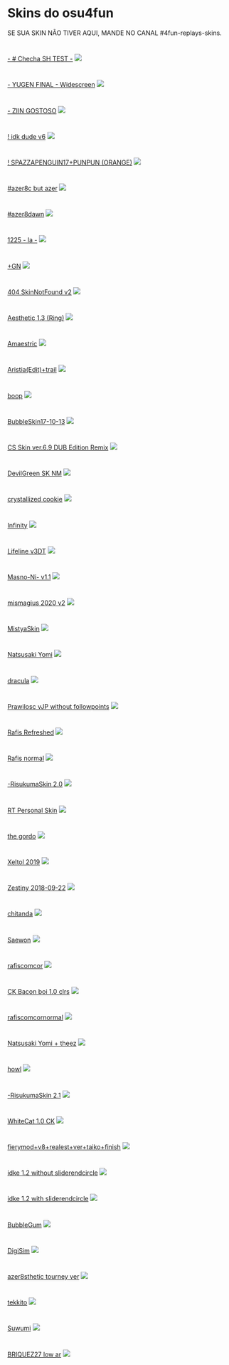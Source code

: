 # Skins do osu4fun

SE SUA SKIN NÃO TIVER AQUI, MANDE NO CANAL #4fun-replays-skins.

#
[- # Checha SH TEST -](https://mega.nz/file/ERF3BaqR#rmOBp6wsp1c4NqeAtLC6HgYtSOjpHI4f-fuG9Wity_8)
![](https://osu.ppy.sh/ss/16966754/eea2)
#
[- YUGEN FINAL - Widescreen](https://mega.nz/file/5N9kWA6L#x6hX9pPAk7Ve8ai99Gvi1kgW9N2J0dBVS-dLcNxXT38)
![](https://osu.ppy.sh/ss/16966759/9a95)
#
[- ZIIN GOSTOSO](https://mega.nz/file/pMdjTYiJ#Q5h2kzF-7s5pGjyOGXRMS6p6H4Ct9smdpfIcYDOcx98)
![](https://osu.ppy.sh/ss/16966779/7733)
#
[! idk dude v6](https://mega.nz/file/Ed1gmayB#Eku1zKVJvnudD-PCv_MQOf_q8Z9Cbu5zXdYZKMKwPuk)
![](https://osu.ppy.sh/ss/16966782/8073)
#
[! SPAZZAPENGUIN17+PUNPUN (ORANGE)](https://mega.nz/file/AFc3gIiA#R7ndhC2TWzOMajwMlEBgDi0_CZVBoF2Gi9BLtZVNbyE)
![](https://osu.ppy.sh/ss/16966785/4470)
#
[#azer8c but azer](https://mega.nz/file/wNdzSCST#QL_42dzRlhyir9ptbAdlI5cKF6EK22Hs2VOw305zOJM)
![](https://osu.ppy.sh/ss/16966791/80aa)
#
[#azer8dawn](https://mega.nz/file/NVkiFAhL#g0rGen3nw5WyYw9boYPS25CUCGfG5835BLttFmrnLVI)
![](https://osu.ppy.sh/ss/16966793/38d4)
#
[1225 - la -](https://mega.nz/file/NIFX2YRA#s_n8DspiGKvC4unNK19Ln8bDQbhtTKmWfcv3obUhvhA)
![](https://osu.ppy.sh/ss/16966798/cc33)
#
[+GN](https://mega.nz/file/pIVV2QIA#8_05bbFXJI7vPG5TNriIPJ4BTipHbNS6Fp_VP0GB3wA)
![](https://osu.ppy.sh/ss/16966835/8798)
#
[404 SkinNotFound v2](https://mega.nz/file/BZskRShT#hsmyqkWb6u7y7KwFpaQE0B0ABojcjOK70vxVVd7heQY)
![](https://osu.ppy.sh/ss/16966934/6879)
#
[Aesthetic 1.3 (Ring)](https://mega.nz/file/pU0gnYZZ#B6Y64yf3jQqkwZOkKxzZp07pbgA0ueNZlKtjxIkaiOk)
![](https://osu.ppy.sh/ss/16966941/f951)
#
[Amaestric](https://mega.nz/file/sMVXDazR#-98QGSdwyglZyTyJBz5TTUVnsr9UJbi8Z9C0OvkWCcY)
![](http://osu.ppy.sh/ss/16966946/2511)
#
[Aristia(Edit)+trail](https://mega.nz/file/NVlmlajI#tl2yezWw5x1LM5NoNHvPXj9qu7AvQ_W6gt49yXMItNo)
![](https://osu.ppy.sh/ss/16966952/647a)
#
[boop](https://mega.nz/file/wMMHwKDC#CRWqFXIQKW-O1UwptHS5kWZbOKfJ6fKaIiWmuQ9pvHA)
![](https://osu.ppy.sh/ss/16966957/1f7d)
#
[BubbleSkin17-10-13](https://mega.nz/file/IMNhGQ7T#3lvlujVHreqvyIU5Ltfq3h_Nu_CCI98jkB4InH_-7eI)
![](https://osu.ppy.sh/ss/16966964/4e78)
#
[CS Skin ver.6.9 DUB Edition Remix](https://mega.nz/file/QQ9mVABR#6rKeCYYpGeeSCWMEkFpvt5Yu9_xQEAoKutX6bezNxA0)
![](https://osu.ppy.sh/ss/16966972/7059)
#
[DevilGreen SK NM](https://cdn.discordapp.com/attachments/743748236057247774/866631974252707840/DevilGreen_SK_NM.osk)
![](https://osu.ppy.sh/ss/16966977/8565)
#
[crystallized cookie](https://mega.nz/file/EFd3BSpR#ReRc2ZuKEzkSG1VaMQrpBCx0FD0gMSr5CGYIJzJZo1M)
![](https://osu.ppy.sh/ss/16966984/4ba6)
#
[Infinity](https://mega.nz/file/1M90WKyR#1twGRPf5T2CCuHa3ul326qqMj3LHDI6accHBQz5k6R8)
![](https://osu.ppy.sh/ss/16966987/010c)
#
[Lifeline v3DT](https://mega.nz/file/pZ1UWaSY#MFZdoq2ZPnnRdEDG7scjG2e20lDoRUe2ydJZrlflAho)
![](http://osu.ppy.sh/ss/16966994/ab12)
#
[Masno-Ni- v1.1](https://mega.nz/file/gJdRFCKa#NMEe2M5p_FZsCHjTw1HWB3yQp-NSqV8dAV63uc_1Zgc)
![](https://osu.ppy.sh/ss/16967003/a860)
#
[mismagius 2020 v2](https://mega.nz/file/UBV1CCbA#uEtLr1H3MmhiTDUrgBnTk0WbQSNDwN1CIgxguUMznUI)
![](http://osu.ppy.sh/ss/16967015/9bf5)
#
[MistyaSkin](https://mega.nz/file/oYlglCDB#7Awf4eLXMDeZCiPMYguJfZKy2hH-3ToyCMf-vyhLg7g)
![](https://osu.ppy.sh/ss/16967021/3f05)
#
[Natsusaki Yomi](https://mega.nz/file/sAERHY5J#cpckHiJhmLUR-RdwtfjylMzrW2gLTGZFUYVYyIxojjQ)
![](https://osu.ppy.sh/ss/16967026/063a)
#
[dracula](https://mega.nz/file/lQtWFaoY#_Q3M-uBFMT20m1Mj7Pe6nU-4Hjr8yQwenwsNlgiS5Q8)
![](https://osu.ppy.sh/ss/16967029/75d0)
#
[Prawilosc vJP without followpoints](https://mega.nz/file/ZEkQEQzS#YlbNx_MAdwZpuTkKpkxBn_NZRnCrWn6B5UoFmJ2HBSs)
![](https://osu.ppy.sh/ss/16967032/cf2d)
#
[Rafis Refreshed](https://mega.nz/file/9MdXxCSY#CbT76D-OCQ1WIoLa1LsMUstFRNY5KPtUboqNxMyfilw)
![](https://osu.ppy.sh/ss/16967047/5a41)
#
[Rafis normal](https://mega.nz/file/QEsgRSwL#EefJQ4uM9I4ICIqeT69E4XMNbbvlNT4KaV-HC5VE3jQ)
![](https://osu.ppy.sh/ss/16967060/3540)
#
[-RisukumaSkin 2.0](https://mega.nz/file/AZlWkaoY#Vwyq-e5sUe4pYVUCerojKcCekIKAZjOH4qbvFwnovzQ)
![](https://osu.ppy.sh/ss/16967066/e6f9)
#
[RT Personal Skin](https://mega.nz/file/1ZURnIgQ#5UnQDmLph-CLd36gWD1TVOPzMYrxqfQZ5XdcMpJbWYo)
![](https://osu.ppy.sh/ss/16967074/9437)
#
[the gordo](https://mega.nz/file/ZR8wjIDS#z3lFd9G8R9GBl5Hc8WFJtncduW3sHabdYxqRLFm0BVQ)
![](https://osu.ppy.sh/ss/16967081/255f)
#
[Xeltol 2019](https://mega.nz/file/9ZtSTYLT#ZVKsunXalP84a536o3Hep756udEtHywSC4dn7460jHU)
![](https://osu.ppy.sh/ss/16967082/b163)
#
[Zestiny 2018-09-22](https://mega.nz/file/FAE1RCCY#BdabYS1DqmLBaWOIXnR7vlMbgXe94p1AO2ig5LxBA9o)
![](https://osu.ppy.sh/ss/16967089/91b9)
#
[chitanda](https://mega.nz/file/wRN1UaaZ#p1cWQi3vTBGIcR0pH0xErJ6agk4g_OJVM37DJzcHBv0)
![](https://osu.ppy.sh/ss/16967100/8e1d)
#
[Saewon](https://mega.nz/file/hUsyAKKT#EZzzKuNa30MNriNeOMGODJmFwODfLDUMC8ZQ96Oya74)
![](https://osu.ppy.sh/ss/16967102/4ace)
#
[rafiscomcor](https://mega.nz/file/wdFm3DYa#1IAo3x0x1Cd-U8Z0wI4VJyE7YnROz0_WsiKPo2FHlu8)
![](https://osu.ppy.sh/ss/16967108/f885)
#
[CK Bacon boi 1.0 clrs](https://www.mediafire.com/file/ujtz6mogrxq1ugg/-_%25E3%2580%258ACK%25E3%2580%258B_Bacon_boi_1.0_%25E3%2580%258Eclrs%25E3%2580%258F.osk/file)
![](https://osu.ppy.sh/ss/16967115/6d47)
#
[rafiscomcornormal](https://mega.nz/file/scMXCS6Z#Y__JMhhw-ohCqdE4l8vU6KnMplWJkCG-nOGiiZlpRTk)
![](http://osu.ppy.sh/ss/16967120/2d93)
#
[Natsusaki Yomi + theez](https://milinho.s-ul.eu/FfengtM1)
![](http://osu.ppy.sh/ss/16967127/c783)
#
[howl](https://b.catgirlsare.sexy/5JIESI5V.osk)
![](https://osu.ppy.sh/ss/16967140/bca1)
#
[-RisukumaSkin 2.1](https://risukuma.s-ul.eu/hIbzVD2n)
![](https://osu.ppy.sh/ss/16967145/01af)
#
[WhiteCat 1.0 CK](https://drive.google.com/file/d/1A9Ktx7MY-UP5iOGTTHsyQP622zDOKqfe/view?usp=sharingn)
![](https://osu.ppy.sh/ss/16967150/74fd)
#
[fierymod+v8+realest+ver+taiko+finish](http://puu.sh/DzzXo/7d82d1b303.osk)
![](https://osu.ppy.sh/ss/16995693/8984)
#
[idke 1.2 without sliderendcircle](https://mega.nz/folder/w74SVCIL#UmPWRDrXGRKV5urcEAEovQ)
![](https://osu.ppy.sh/ss/17009145/3303)
#
[idke 1.2 with sliderendcircle](https://mega.nz/folder/w74SVCIL#UmPWRDrXGRKV5urcEAEovQ)
![](https://osu.ppy.sh/ss/17009148/738f)
#
[BubbleGum](https://drive.google.com/file/d/1w_Yrn1p0h01Q5us7u9xdclvIVOaTEL1I/view)
![](https://osu.ppy.sh/ss/17015267/56ce)
#
[DigiSim](https://poyukeke.s-ul.eu/0yoDDmdt)
![](https://osu.ppy.sh/ss/17046520/21e4)
#
[azer8sthetic tourney ver](https://puu.sh/I0Zdh/78536411f9.osk)
![](https://osu.ppy.sh/ss/17059576/9b31)
#
[tekkito](https://files.catbox.moe/y4r7u9.osk)
![](https://osu.ppy.sh/ss/17075966/0699)
#
[Suwumi](https://tones.s-ul.eu/PXYqU4GK)
![](https://osu.ppy.sh/ss/17108855/5eae)
#
[BRIQUEZ27 low ar](https://www.mediafire.com/file/cponle2mxrdypne/BRIQUEZ23_-Edited_by_Awjeezguys-.osk/file)
![](https://osu.ppy.sh/ss/17113702/bbbc)

